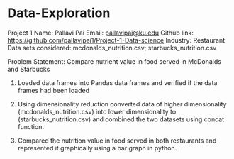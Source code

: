 # Data-Exploration
Project 1
Name: Pallavi Pai
Email: pallavipai@ku.edu
Github link: https://github.com/pallavipai1/Project-1-Data-science
Industry: Restaurant
Data sets considered: mcdonalds_nutrition.csv; starbucks_nutrition.csv

Problem Statement: Compare nutrient value in food served in McDonalds and Starbucks

1. Loaded data frames into Pandas data frames and verified if the data frames had been loaded

2. Using dimensionality reduction converted data of higher dimensionality (mcdonalds_nutrition.csv) into lower dimensionality to (starbucks_nutrition.csv) and combined the two datasets using concat function.

3. Compared the nutrition value in food served in both restaurants and represented it graphically using a bar graph in python.

